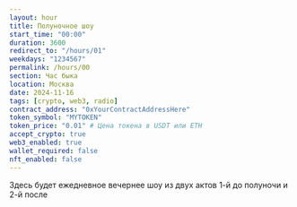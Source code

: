 ```yaml
---
layout: hour
title: Полуночное шоу
start_time: "00:00"
duration: 3600
redirect_to: "/hours/01"
weekdays: "1234567"
permalink: /hours/00
section: Час быка
location: Москва
date: 2024-11-16
tags: [crypto, web3, radio]
contract_address: "0xYourContractAddressHere"
token_symbol: "MYTOKEN"
token_price: "0.01" # Цена токена в USDT или ETH
accept_crypto: true
web3_enabled: true
wallet_required: false
nft_enabled: false
---
```


Здесь будет ежедневное вечернее шоу из двух актов 1-й до полуночи и 2-й после
